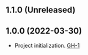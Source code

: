 ## 1.1.0 (Unreleased)

## 1.0.0 (2022-03-30)

- Project initialization. [GH-1](https://github.com/terraform-alicloud-modules/terraform-alicloud-sag/pull/1)
